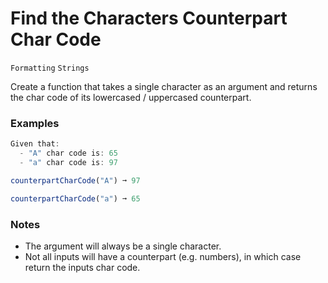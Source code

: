 # Find the Characters Counterpart Char Code

`Formatting` `Strings`

Create a function that takes a single character as an argument and returns the char code of its lowercased / uppercased counterpart.

### Examples

```js
Given that:
  - "A" char code is: 65
  - "a" char code is: 97

counterpartCharCode("A") ➞ 97

counterpartCharCode("a") ➞ 65
```

### Notes

- The argument will always be a single character.
- Not all inputs will have a counterpart (e.g. numbers), in which case return the inputs char code.
